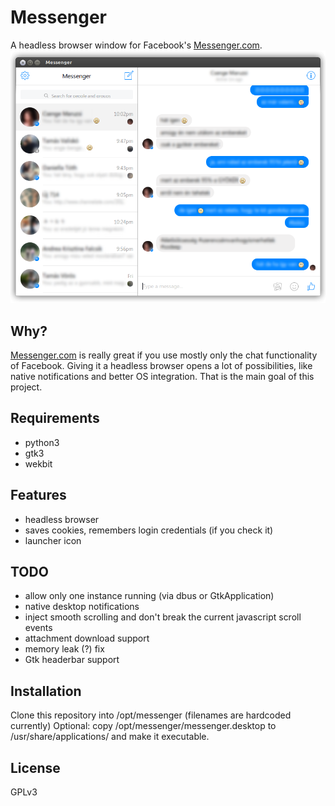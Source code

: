# Messenger
A headless browser window for Facebook's [Messenger.com](https://messenger.com).
![Screenshot](screenshot.png)

## Why?
[Messenger.com](https://messenger.com) is really great if you use mostly only the chat functionality of Facebook. Giving it a headless browser opens a lot of possibilities, like native notifications and better OS integration. That is the main goal of this project.

## Requirements
* python3
* gtk3
* wekbit

## Features
* headless browser
* saves cookies, remembers login credentials (if you check it)
* launcher icon

## TODO
* allow only one instance running (via dbus or GtkApplication)
* native desktop notifications
* inject smooth scrolling and don't break the current javascript scroll events
* attachment download support
* memory leak (?) fix
* Gtk headerbar support

## Installation
Clone this repository into /opt/messenger (filenames are hardcoded currently)
Optional: copy /opt/messenger/messenger.desktop to /usr/share/applications/ and make it executable.

## License
GPLv3
